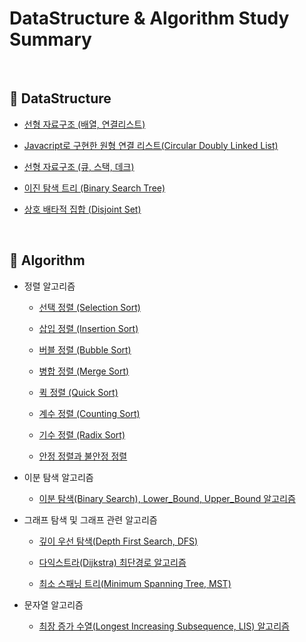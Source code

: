 # DataStructure & Algorithm Study Summary

<br>

## :book: DataStructure

* [선형 자료구조 (배열, 연결리스트)](https://github.com/bestdevhyo1225/algorithm_summary/blob/master/data_structure/LinearDatastructure_Array_LinkedList.md)

* [Javacript로 구현한 원형 연결 리스트(Circular Doubly Linked List)](https://github.com/bestdevhyo1225/algorithm_summary/tree/master/data_structure_code/circular_doubly_linked_list)

* [선형 자료구조 (큐, 스택, 데크)](https://github.com/bestdevhyo1225/algorithm_summary/blob/master/data_structure/LinearDatastructure_Queue_Stack_Deque.md)

* [이진 탐색 트리 (Binary Search Tree)](https://github.com/bestdevhyo1225/algorithm_summary/blob/master/data_structure/binary_search_tree.md)

* [상호 배타적 집합 (Disjoint Set)](https://github.com/bestdevhyo1225/algorithm_summary/blob/master/data_structure/DisjointSet.md)

<br>

## :book: Algorithm

* 정렬 알고리즘

    * [선택 정렬 (Selection Sort)](https://github.com/bestdevhyo1225/algorithm_summary/blob/master/algorithm/sort_selection.md)

    * [삽입 정렬 (Insertion Sort)](https://github.com/bestdevhyo1225/algorithm_summary/blob/master/algorithm/sort_insertion.md)

    * [버블 정렬 (Bubble Sort)](https://github.com/bestdevhyo1225/algorithm_summary/blob/master/algorithm/sort_bubble.md)

    * [병합 정렬 (Merge Sort)](https://github.com/bestdevhyo1225/algorithm_summary/blob/master/algorithm/sort_merge.md)

    * [퀵 정렬 (Quick Sort)](https://github.com/bestdevhyo1225/algorithm_summary/blob/master/algorithm/sort_quick.md)

    * [계수 정렬 (Counting Sort)](https://github.com/bestdevhyo1225/algorithm_summary/blob/master/algorithm/sort_counting.md)

    * [기수 정렬 (Radix Sort)](https://github.com/bestdevhyo1225/algorithm_summary/blob/master/algorithm/sort_radix.md)

    * [안정 정렬과 불안정 정렬](https://github.com/bestdevhyo1225/algorithm_summary/blob/master/algorithm/stableSort_unstableSort.md)

* 이분 탐색 알고리즘

    * [이분 탐색(Binary Search), Lower_Bound, Upper_Bound 알고리즘](https://github.com/bestdevhyo1225/algorithm_summary/blob/master/algorithm/binary_search.md)

* 그래프 탐색 및 그래프 관련 알고리즘

    * [깊이 우선 탐색(Depth First Search, DFS)](https://github.com/bestdevhyo1225/algorithm_summary/blob/master/algorithm/depth_first_search.md)

    * [다익스트라(Dijkstra) 최단경로 알고리즘](https://github.com/bestdevhyo1225/algorithm_summary/blob/master/algorithm/dijkstra.md)

    * [최소 스패닝 트리(Minimum Spanning Tree, MST)](https://github.com/bestdevhyo1225/algorithm_summary/blob/master/algorithm/MinimumSpanningTree.md)

* 문자열 알고리즘

    * [최장 증가 수열(Longest Increasing Subsequence, LIS) 알고리즘](https://github.com/bestdevhyo1225/algorithm_summary/blob/master/algorithm/LongestIncreasingSubsequence.md)

